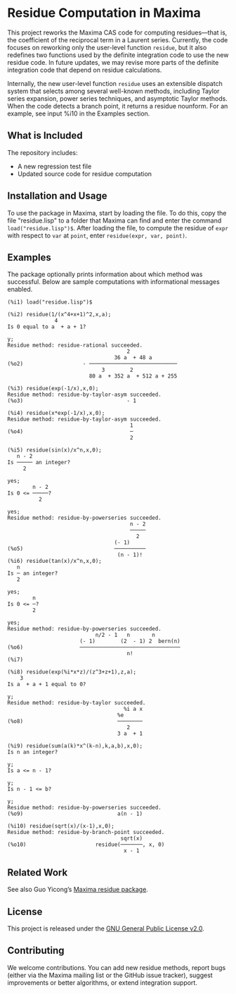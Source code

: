 # Residue Computation in Maxima

This project reworks the Maxima CAS code for computing residues—that is, the coefficient of the reciprocal term in a Laurent series. Currently, the code focuses on reworking only the user-level function `residue`, but it also redefines two functions used by the definite integration code to use the new residue code. In future updates, we may revise more parts of the definite integration code that depend on residue calculations.

Internally, the new user-level function `residue` uses an extensible dispatch system that selects among several well-known methods, including Taylor series expansion, power series techniques, and asymptotic Taylor methods. When the code detects a branch point, it returns a residue nounform. For an example, see input %i10 in the Examples section.

## What is Included
The repository includes:
- A new regression test file
- Updated source code for residue computation

## Installation and Usage

To use the package in Maxima, start by loading the file. To do this, copy the file "residue.lisp" to a folder
that Maxima can find and enter the command ``load("residue.lisp")$``.  After loading the file, to compute the residue of `expr` with respect to `var` at `point`, enter ``residue(expr, var, point)``.

## Examples

The package optionally prints information about which method was successful. 
Below are sample computations with informational messages enabled. 
~~~
(%i1) load("residue.lisp")$

(%i2) residue(1/(x^4+x+1)^2,x,a);
               4
Is 0 equal to a  + a + 1?

y;
Residue method: residue-rational succeeded.
                                      2
                                  36 a  + 48 a
(%o2)                   - ────────────────────────────
                              3        2
                          80 a  + 352 a  + 512 a + 255

(%i3) residue(exp(-1/x),x,0);
Residue method: residue-by-taylor-asym succeeded.
(%o3)                                 - 1

(%i4) residue(x*exp(-1/x),x,0);
Residue method: residue-by-taylor-asym succeeded.
                                       1
(%o4)                                  ─
                                       2

(%i5) residue(sin(x)/x^n,x,0);
   n - 2
Is ───── an integer?
     2

yes;
        n - 2
Is 0 <= ─────?
          2

yes;
Residue method: residue-by-powerseries succeeded.
                                       n - 2
                                       ─────
                                         2
                                  (- 1)
(%o5)                             ──────────
                                   (n - 1)!
(%i6) residue(tan(x)/x^n,x,0);
   n
Is ─ an integer?
   2

yes;
        n
Is 0 <= ─?
        2

yes;
Residue method: residue-by-powerseries succeeded.
                            n/2 - 1   n       n
                       (- 1)        (2  - 1) 2  bern(n)
(%o6)                  ────────────────────────────────
                                      n!
(%i7)

(%i8) residue(exp(%i*x*z)/(z^3+z+1),z,a);
    3
Is a  + a + 1 equal to 0?

y;
Residue method: residue-by-taylor succeeded.
                                     %i a x
                                   %e
(%o8)                              ────────
                                      2
                                   3 a  + 1

(%i9) residue(sum(a(k)*x^(k-n),k,a,b),x,0);
Is n an integer?

y;
Is a <= n - 1?

y;
Is n - 1 <= b?

y;
Residue method: residue-by-powerseries succeeded.
(%o9)                              a(n - 1)

(%i10) residue(sqrt(x)/(x-1),x,0);
Residue method: residue-by-branch-point succeeded.
                                    sqrt(x)
(%o10)                      residue(───────, x, 0)
                                     x - 1
~~~

## Related Work
See also Guo Yicong’s [Maxima residue package](https://github.com/guoyicong/Maxima_residue/tree/master).

 
## License

This project is released under the [GNU General Public License v2.0](https://www.gnu.org/licenses/old-licenses/gpl-2.0.en.html).


## Contributing

We welcome contributions. You can add new residue methods, report bugs (either via the Maxima mailing list or the GitHub issue tracker), suggest improvements or better algorithms, or extend integration support.




